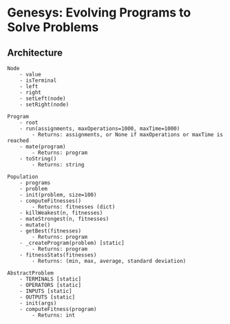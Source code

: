 # Genesys: Evolving Programs to Solve Problems

## Architecture

	Node
		- value
		- isTerminal
		- left
		- right
		- setLeft(node)
		- setRight(node)

	Program
		- root
		- run(assignments, maxOperations=1000, maxTime=1000)
			- Returns: assignments, or None if maxOperations or maxTime is reached
		- mate(program)
			- Returns: program
		- toString()
			- Returns: string

	Population
		- programs
		- problem
		- init(problem, size=100)
		- computeFitnesses()
			- Returns: fitnesses (dict)
		- killWeakest(n, fitnesses)
		- mateStrongest(n, fitnesses)
		- mutate()
		- getBest(fitnesses)
			- Returns: program
		- _createProgram(problem) [static]
			- Returns: program
		- fitnessStats(fitnesses)
			- Returns: (min, max, average, standard deviation)

	AbstractProblem
		- TERMINALS [static]
		- OPERATORS [static]
		- INPUTS [static]
		- OUTPUTS [static]
		- init(args)
		- computeFitness(program)
			- Returns: int

